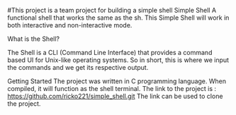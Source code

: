 #This project is a team project for building a simple shell
Simple Shell
A functional shell that works the same as the sh. This Simple Shell will work in both interactive and non-interactive mode.

What is the Shell?

The Shell is a CLI (Command Line Interface) that provides a command based UI for Unix-like operating systems. So in short, this is where we input the commands and we get its respective output.

Getting Started
The project was written in C programming language. When compiled, it will function as the shell terminal.
The link to the project is : https://github.com/ricko221/simple_shell.git
The link can be used to clone the project.